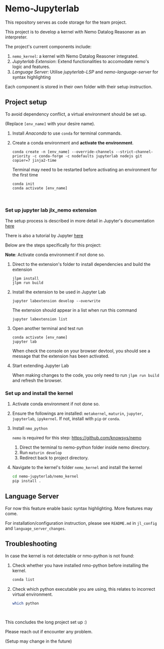# Nemo-Jupyterlab

This repository serves as code storage for the team project.

This project is to develop a kernel with Nemo Datalog Reasoner as an interpreter.

The project's current components include:

1. `nemo_kernel`: a kernel with Nemo Datalog Reasoner integrated.
2. *Jupyterlab Extension*: Extend functionalities to accomodate nemo's logic and features.
3. *Language Server*: Utilise *jupyterlab-LSP* and *nemo-language-server* for syntax highlighting

Each component is stored in their own folder with their setup instruction.

## Project setup

To avoid dependency conflict, a virtual environment should be set up.

(Replace `[env_name]` with your desire name).

1. Install *Anaconda* to use `conda` for terminal commands.
2. Create a conda environment and **activate the environment**.

    ```shell
    conda create -n [env_name] --override-channels --strict-channel-priority -c conda-forge -c nodefaults jupyterlab nodejs git copier=7 jinja2-time
    ```

    Terminal may need to be restarted before activating an environment for the first time

    ```shell
    conda init
    conda activate [env_name]
    ```

&nbsp;

### Set up jupyter lab jlx_nemo extension

The setup process is described in more detail in Jupyter's documentation [here](https://jupyterlab.readthedocs.io/en/stable/extension/extension_dev.html#developer-extensions)

There is also a tutorial by Jupyter [here](https://jupyterlab.readthedocs.io/en/stable/extension/extension_tutorial.html)

Below are the steps specifically for this project:

**Note**: Activate conda environment if not done so.

1. Direct to the extension's folder to install dependencies and build the extension

    ```shell
    jlpm install
    jlpm run build
    ```

2. Install the extension to be used in Jupyter Lab

    ```shell
    jupyter labextension develop --overwrite
    ```

    The extension should appear in a list when run this command

    ```shell
    jupyter labextension list
    ```

3. Open another terminal and test run

    ```shell
    conda activate [env_name]
    jupyter lab
    ```

    When check the console on your browser devtool, you should see a message that the extension has been activated.

4. Start extending Jupyter Lab

    When making changes to the code, you only need to run `jlpm run build` and refresh the browser.

### Set up and install the kernel

1. Activate conda environment if not done so.
2. Ensure the followings are installed: `metakernel`, `maturin`, `jupyter`, `jupyterlab`, `ipykernel`. If not, install with `pip` or `conda`.
3. Install `nmo_python`

    `nemo` is required for this step: <https://github.com/knowsys/nemo>
    1. Direct the terminal to nemo-python folder inside nemo directory.
    2. Run `maturin develop`
    3. Redirect back to project directory.

4. Navigate to the kernel's folder `nemo_kernel` and install the kernel

    ```bash
    cd nemo-jupyterlab/nemo_kernel
    pip install .
    ```

## Language Server

For now this feature enable basic syntax highlighting. More features may come.

For installation/configuration instruction, please see `README.md` in `jl_config` and `language_server_changes`.

## Troubleshooting

In case the kernel is not detectable or nmo-python is not found:

1. Check whether you have installed nmo-python before installing the kernel.

    ```cmd
    conda list
    ```

2. Check which python executable you are using, this relates to incorrect virtual environment.

    ```bash
    which python
    ```

&nbsp;

This concludes the long project set up :)

Please reach out if encounter any problem.

(Setup may change in the future)
